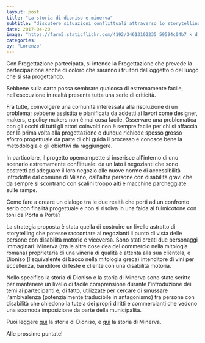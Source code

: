 ```yaml
---
layout: post
title: "La storia di dioniso e minerva"
subtitle: "discutere situazioni conflittuali attraverso lo storytelling"
date: 2017-04-20
image: "https://farm5.staticflickr.com/4192/34613102235_59594c04b7_k_d.jpg"
categories:
by: "Lorenzo"
---
```


Con Progettazione partecipata, si intende la  Progettazione che prevede la partecipazione anche di coloro che saranno i fruitori dell’oggetto o del luogo che si sta progettando.

Sebbene sulla carta possa sembrare qualcosa di estremamente facile, nell’esecuzione in realtà presenta tutta una serie di criticità.

Fra tutte, coinvolgere una comunità interessata alla risoluzione di un problema; sebbene assistita e pianificata da addetti ai lavori come designer, makers, e policy makers non è mai cosa facile.
Osservare una problematica con gli occhi di tutti gli attori coinvolti non è sempre facile per chi si affaccia per la prima volta alla progettazione e dunque richiede spesso grosso sforzo progettuale da parte di chi guida il processo e conosce bene la metodologia e gli obiettivi da raggiungere.

In particolare, il progetto openrampette si inserisce all'interno di uno scenario estremamente conflittuale:
da un lato i negozianti che sono costretti ad adeguare il loro negozio alle nuove norme di accessibilità introdotte dal comune di Milano, dall'altra persone con disabilità gravi che da sempre si scontrano con scalini troppo alti e macchine parcheggiate sulle rampe.

Come fare a creare un dialogo tra le due realtà che porti ad un confronto serio con finalità progettuale e non si risolva in una faida al fulmicotone con toni da Porta a Porta?

La strategia proposta è stata quella di costruire un livello astratto di storytelling che potesse raccontare ai negozianti il punto di vista delle persone con disabilità motorie e viceversa. Sono stati creati due personaggi immaginari: Minerva (tra le altre cose dea del commercio nella mitologia romana) proprietaria di una vineria di qualità e attenta alla sua clientela, e Dioniso (l'equivalente di bacco nella mitologia greca) intenditore di vini per eccellenza, banditore di feste e cliente con una disabilità motoria.

Nello specifico la storia di Dioniso e la storia di Minerva sono state scritte per mantenere un livello di facile comprensione durante l’introduzione dei temi ai partecipanti e, di fatto, utilizzate per cercare di smussare l'ambivalenza (potenzialmente traducibile in antagonismo) tra persone con disabilità che chiedono la tutela dei propri diritti e commercianti che vedono una scomoda imposizione da parte della municipalità.

Puoi leggere [quì](https://docs.google.com/document/d/16wewrgnea06SkdLrU2l1-EPBbi7op_Rtud4xF2MA654/edit) la storia di Dioniso, e [qui](https://docs.google.com/document/d/1nf_Bj71kqzwiu005eLDg7cmEilpyw7ILbnkFps_IZ4k/edit) la storia di Minerva.

Alle prossime puntate!
